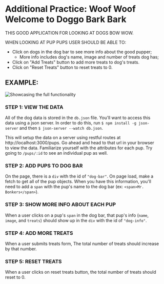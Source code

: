 # Additional Practice: Woof Woof Welcome to Doggo Bark Bark

THIS GOOD APPLICATION FOR LOOKING AT DOGS BOW WOW.

WHEN LOOKING AT PUP PUPS USER SHOULD BE ABLE TO:

 - Click on dogs in the dog bar to see more info about the good pupper;
   - More info includes dog's name, image and number of treats dog has;
 - Click on "Add Treats" button to add more treats to dog's treats.
 - Click on "Reset Treats" button to reset treats to 0.

## EXAMPLE:
![Showcasing the full functionality](Demo.gif)

### STEP 1: VIEW THE DATA

All of the dog data is stored in the `db.json` file. You'll want to access this data using a json server. In order to do this, run `$ npm install -g json-server` and then `$ json-server --watch db.json`.

This will setup the data on a server using restful routes at http://localhost:3000/pups. Go ahead and head to that url in your browser to view the data. Familiarize yourself with the attributes for each pup. Try going to `/pups/:id` to see an individual pup as well.

### STEP 2: ADD PUPS TO DOG BAR
On the page, there is a `div` with the id of `"dog-bar"`. On page load, make a fetch to get all of the pup objects. When you have this information, you'll need to add a `span` with the pup's name to the dog bar (ex: `<span>Mr. Bonkers</span>`).

### STEP 3: SHOW MORE INFO ABOUT EACH PUP
When a user clicks on a pup's `span` in the dog bar, that pup's info (`name`, `image`, and `treats`) should show up in the `div` with the id of `"dog-info"`.

### STEP 4: ADD MORE TREATS
When a user submits treats form, The total number of treats should increase by that number.

### STEP 5: RESET TREATS
When a user clicks on reset treats button, the total number of treats should reset to 0.

